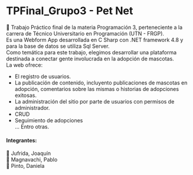 
# TPFinal_Grupo3 - Pet Net
:rocket:  Trabajo Práctico final de la materia Programación 3, perteneciente a la carrera de Técnico Universitario en Programación (UTN - FRGP).<br/>
Es una Webform App desarrollada en C Sharp con .NET framework 4.8 y para la base de datos se utiliza Sql Server.<br/>
Como temática para este trabajo, elegimos desarrollar una plataforma destinada a conectar gente involucrada en la adopción de mascotas.  <br/>
La web ofrece:<br/>
-  El registro de usuarios.
-  La publicación de contenido, incluyento publicaciones de mascotas en adopción, comentarios sobre las mismas o historias de adopciones exitosas.
- La administración del sitio por parte de usuarios con permisos de administrador.
- CRUD
- Seguimiento de adopciones<br/>
... Entro otras.

#### Integrantes: 

🐾 Jufrida, Joaquín <br/>
🐾 Magnavachi, Pablo <br/>
🐾 Pinto, Daniela <br/>

